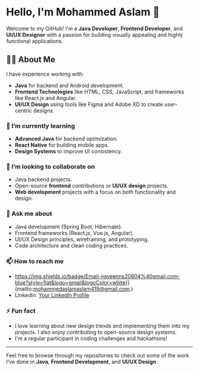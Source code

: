 # Hello, I'm Mohammed Aslam 👋

Welcome to my GitHub! I'm a **Java Developer**, **Frontend Developer**, and **UI/UX Designer** with a passion for building visually appealing and highly functional applications.

## 👨‍💻 About Me
I have experience working with:
- **Java** for backend and Android development.
- **Frontend Technologies** like HTML, CSS, JavaScript, and frameworks like React.js and Angular.
- **UI/UX Design** using tools like Figma and Adobe XD to create user-centric designs.


### 🌱 I’m currently learning
- **Advanced Java** for backend optimization.
- **React Native** for building mobile apps.
- **Design Systems** to improve UI consistency.

### 👯 I’m looking to collaborate on
- Java backend projects.
- Open-source **frontend** contributions or **UI/UX design** projects.
- **Web development** projects with a focus on both functionality and design.

### 💬 Ask me about
- Java development (Spring Boot, Hibernate).
- Frontend frameworks (React.js, Vue.js, Angular).
- UI/UX Design principles, wireframing, and prototyping.
- Code architecture and clean coding practices.

### 📫 How to reach me
- https://img.shields.io/badge/Email-naveenns20804%40gmail.com-blue?style=flat&logo=gmail&logoColor=white)](mailto:mohammedaslamaslam419@gmail.com.)
- LinkedIn: [Your LinkedIn Profile](https://www.linkedin.com/in/mohammed-aslam-m-57443425b)


### ⚡ Fun fact
- I love learning about new design trends and implementing them into my projects. I also enjoy contributing to open-source design systems.
- I'm a regular participant in coding challenges and hackathons!

---

Feel free to browse through my repositories to check out some of the work I've done in **Java**, **Frontend Development**, and **UI/UX Design**.
